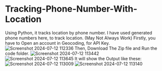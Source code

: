 # Tracking-Phone-Number-With-Location
Using Python, it tracks location by phone number. I have used generated phone numbers here, to track location. (May Not Always Work)
Firstly, you have to Open an account in Geocoding, for API Key.![Screenshot 2024-07-12 112336](https://github.com/user-attachments/assets/e4f3441b-400d-4041-a5e4-9a238f209de3)
Then, Download The Zip file and Run the code folder.
![Screenshot 2024-07-12 113442](https://github.com/user-attachments/assets/905fdf25-db45-4265-af8d-ae07287a2f64)
![Screenshot 2024-07-12 113645](https://github.com/user-attachments/assets/85b8ccf4-acaf-4b8a-8aaf-ca9d73179117)
It will show the Output like these:
![Screenshot 2024-07-12 113009](https://github.com/user-attachments/assets/7f91ed4d-f4b2-4746-8bc2-2aa9b09681b8)
![Screenshot 2024-07-12 113140](https://github.com/user-attachments/assets/1030b844-4359-4b04-9a27-fa8da06e9411)


